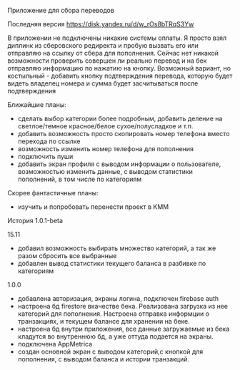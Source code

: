 

Приложение для сбора переводов

Последняя версия https://disk.yandex.ru/d/w_rOs8bTRqS3Yw

В приложении не подключены никакие системы оплаты. Я просто взял диплинк из сберовского редиректа и пробую вызвать его или отправляю на ссылку от сбера для пополнения. Сейчас нет никакой возможности проверить совершен ли реально перевод и на бек отправляю информацию по нажатию на кнопку. Возможный вариант, но костыльный - добавить кнопку подтверждения перевода, которую будет видеть владелец номера и сумма будет засчитываться после подтверждения

Ближайшие планы:
- сделать выбор категории более подробным, добавить деление на светлое/темное красное/белое сухое/полусладкое и т.п.
- добавить возможность просто скопировать номер телефона вместо перехода по ссылке
- возможность изменить номер телефона для пополнения
- подключить пуши
- добавить экран профиля с выводом информации о пользователе, возможностью изменить данные, с выводом статистики пополнений, в том числе по категориям

Скорее фантастичные планы:
- изучить и попробовать перенести проект в KMM

История
1.0.1-beta

15.11
- добавил возможность выбирать множество категорий, а так же разом сбросить все выбранные
- добавлен вывод статистики текущего баланса в разбивке по категориям



1.0.0

- добавлена авторизация, экраны логина, подключен firebase auth
- настроена бд firestore вкачестве бека. Реализована загрузка из нее категорий для пополнения. Настроена отправка информции о транзакциях, и текущем балансе для хранении на беке. 
- настроена бд внутри приложения, все данные загружаемые из бека кладутся во внутреннюю бд, а уже оттуда подается на экраны.
- подключена AppMetrica
- создан основной экран с выводом категорий,с кнопкой для пополнения, с выводом баланса и истории транзакций.